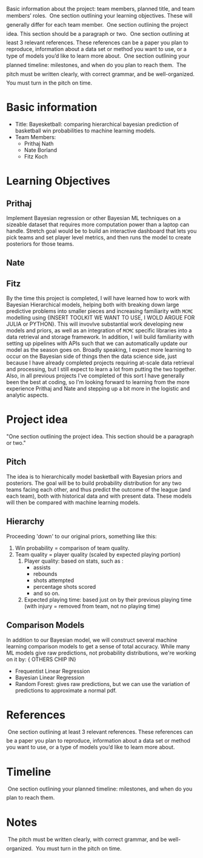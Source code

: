 Basic information about the project: team members, planned title, and team members’ roles.
 One section outlining your learning objectives.
These will generally differ for each team member.
 One section outlining the project idea. This section should be a paragraph or two.
 One section outlining at least 3 relevant references. These references can be a paper you plan to
reproduce, information about a data set or method you want to use, or a type of models you’d like to
learn more about.
 One section outlining your planned timeline: milestones, and when do you plan to reach them.
 The pitch must be written clearly, with correct grammar, and be well-organized.
 You must turn in the pitch on time.

# Basic information

-   Title: Bayesketball: comparing hierarchical bayesian prediction of basketball win probabilities to machine learning models.
-   Team Members:
    -   Prithaj Nath
    -   Nate Borland
    -   Fitz Koch

# Learning Objectives

## Prithaj

Implement Bayesian regression or other Bayesian ML techniques on a sizeable dataset that requires more computation power than a laptop can handle. Stretch goal would be to build an interactive dashboard that lets you pick teams and set player level metrics, and then runs the model to create posteriors for those teams.

## Nate

## Fitz

By the time this project is completed, I will have learned how to work with Bayesian Hierarchical models, helping both with breaking down large predictive problems into smaller pieces and increasing familiarity with `MCMC` modelling using {INSERT TOOLKIT WE WANT TO USE, I WOLD ARGUE FOR JULIA or PYTHON}. This will invovlve substantial work developing new models and priors, as well as an integration of `MCMC` specific libraries into a data retrieval and storage framework. In addition, I will build familiarity with setting up pipelines with APIs such that we can automatically update our model as the season goes on. Broadly speaking, I expect more learning to occur on the Bayesian side of things then the data science side, just because I have already completed projects requiring at-scale data retrieval and processing, but I still expect to learn a lot from putting the two together. Also, in all previous projects I've completed of this sort I have generally been the best at coding, so I'm looking forward to learning from the more experience Prithaj and Nate and stepping up a bit more in the logistic and analytic aspects.

# Project idea

"One section outlining the project idea. This section should be a paragraph or two."

## Pitch

The idea is to hierarchically model basketball with Bayesian priors and posteriors. The goal will be to build probability distribution for any two teams facing each other, and thus predict the outcome of the league (and each team), both with historical data and with present data. These models will then be compared with machine learning models.

## Hierarchy

Proceeding 'down' to our original priors, something like this:

1. Win probability = comparison of team quality.
2. Team quality = player quality (scaled by expected playing portion)
    1. Player quality: based on stats, such as :
        - assists
        - rebounds
        - shots attempted
        - percentage shots scored
        - and so on.
    2. Expected playing time: based just on by their previous playing time (with injury = removed from team, not no playing time)

## Comparison Models

In addition to our Bayesian model, we will construct several machine learning comparison models to get a sense of total accuracy. While many ML models give raw predictions, not probability distributions, we're working on it by: { OTHERS CHIP IN}

-   Frequentist Linear Regression
-   Bayesian Linear Regression
-   Random Forest: gives raw predictions, but we can use the variation of predictions to approximate a normal pdf.

# References

 One section outlining at least 3 relevant references. These references can be a paper you plan to
reproduce, information about a data set or method you want to use, or a type of models you’d like to
learn more about.

# Timeline

 One section outlining your planned timeline: milestones, and when do you plan to reach them.

# Notes

 The pitch must be written clearly, with correct grammar, and be well-organized.
 You must turn in the pitch on time.
